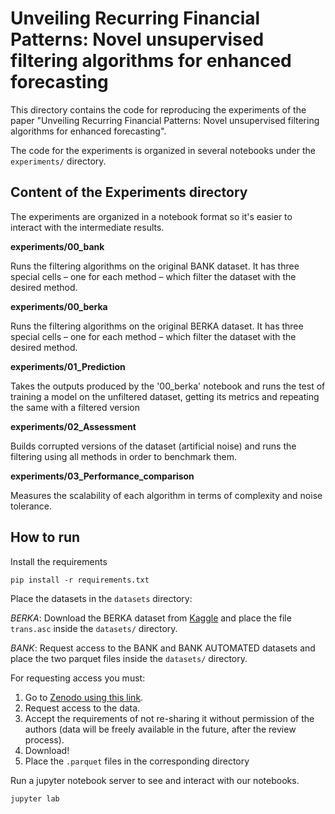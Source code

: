 # Unveiling Recurring Financial Patterns: Novel unsupervised filtering algorithms for enhanced forecasting

This directory contains the code for reproducing the experiments of the paper "Unveiling Recurring Financial Patterns: Novel unsupervised filtering algorithms for enhanced forecasting".

The code for the experiments is organized in several notebooks under the `experiments/` directory.


## Content of the Experiments directory

The experiments are organized in a notebook format so it's easier to interact with the intermediate results.

**experiments/00_bank**

Runs the filtering algorithms on  the original BANK dataset. It has three special cells – one for each method – which filter the dataset with the desired method.

**experiments/00_berka**

Runs the filtering algorithms on  the original BERKA dataset. It has three special cells – one for each method – which filter the dataset with the desired method.

**experiments/01_Prediction**

Takes the outputs produced by the '00_berka' notebook and runs the test of training a model on the unfiltered dataset, getting its metrics and repeating the same with a filtered version

**experiments/02_Assessment**

Builds corrupted versions of the dataset (artificial noise) and runs the filtering using all methods in order to benchmark them.

**experiments/03_Performance_comparison**

Measures the scalability of each algorithm in terms of complexity and noise tolerance.


## How to run

Install the requirements

```
pip install -r requirements.txt
```

Place the datasets in the `datasets` directory:

*BERKA*:
Download the BERKA dataset from [Kaggle](https://www.kaggle.com/datasets/marceloventura/the-berka-dataset) and place the file `trans.asc` inside the `datasets/` directory.

*BANK*:
Request access to the BANK and BANK AUTOMATED datasets and place the two parquet files inside the `datasets/` directory.

For requesting access you must:
1) Go to [Zenodo using this link](https://zenodo.org/records/11121973).
2) Request access to the data.
3) Accept the requirements of not re-sharing it without permission of the authors (data will be freely available in the future, after the review process).
4) Download!
5) Place the `.parquet` files in the corresponding directory



Run a jupyter notebook server to see and interact with our notebooks.

```
jupyter lab
```
